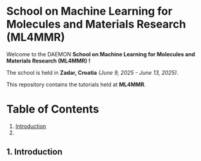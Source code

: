 # School on Machine Learning for Molecules and Materials Research (ML4MMR)
Welcome to the DAEMON **School on Machine Learning for Molecules and Materials Research (ML4MMR) !**

The school is held in **Zadar, Croatia** *(June 9, 2025 - June 13, 2025)*.

This repository contains the tutorials held at **ML4MMR**.

# Table of Contents
 1. [Introduction](#introduction) 
 2. 

## 1. Introduction <a name="introduction"></a>
